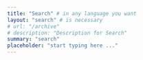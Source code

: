 ```yaml
---
title: "Search" # in any language you want
layout: "search" # is necessary
# url: "/archive"
# description: "Description for Search"
summary: "search"
placeholder: "start typing here ..."
---
```

